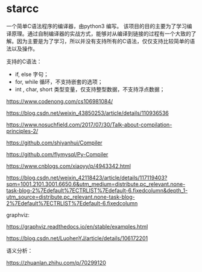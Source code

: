# starcc

一个简单C语法程序的编译器，由python3 编写。
该项目的目的主要为了学习编译原理。通过自制编译器的实战方式，能够对从编译到链接的过程有一个大致的了解。因为主要是为了学习，所以并没有支持所有的C语法，仅仅支持比较简单的语法以及操作。

支持的C语法：

- if, else 字句；
- for, while 循环，不支持嵌套的选项；
- int , char, short 类型变量，仅支持整型数据，不支持浮点数据；



https://www.codenong.com/cs106981084/

https://blog.csdn.net/weixin_43850253/article/details/110936536

https://www.nosuchfield.com/2017/07/30/Talk-about-compilation-principles-2/

https://github.com/shiyanhui/Compiler

https://github.com/flymysql/Py-Compiler

https://www.cnblogs.com/xiaoyy/p/4943342.html

https://blog.csdn.net/weixin_42118423/article/details/117119403?spm=1001.2101.3001.6650.6&utm_medium=distribute.pc_relevant.none-task-blog-2%7Edefault%7ECTRLIST%7Edefault-6.fixedcolumn&depth_1-utm_source=distribute.pc_relevant.none-task-blog-2%7Edefault%7ECTRLIST%7Edefault-6.fixedcolumn

graphviz:

https://graphviz.readthedocs.io/en/stable/examples.html

https://blog.csdn.net/LuohenYJ/article/details/106172201

语义分析：

https://zhuanlan.zhihu.com/p/70299120